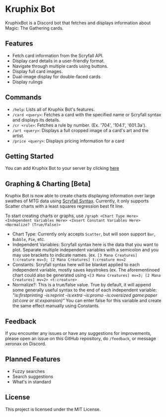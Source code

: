 # Kruphix Bot

KruphixBot is a Discord bot that fetches and displays information about Magic: The Gathering cards.

## Features

- Fetch card information from the Scryfall API.
- Display card details in a user-friendly format.
- Navigate through multiple cards using buttons.
- Display full card images.
- Dual-image display for double-faced cards
- Display rulings

## Commands

- `/help`: Lists all of Kruphix Bot's features.
- `/card <query>`: Fetches a card with the specified name or Scryfall syntax and displays its details.
- `/cr <rule>`: Fetches a rule by number. (Ex. '704', '104.1', '601.3a').
- `/art <query>`: Displays a full cropped image of a card's art and the artist.
- `/price <query>`: Displays pricing information for a card

## Getting Started

You can add Kruphix Bot to your server by clicking [here](https://discord.com/api/oauth2/authorize?client_id=1099066463236673626&permissions=277025778752&scope=applications.commands%20bot)

## Graphing & Charting [**Beta**]

Kruphix Bot is now able to create charts displaying information over large swathes of MTG data using [Scryfall Syntax](https://scryfall.com/docs/syntax). Currently, it only supports Scatter charts with a least squares regression best fit line.

To start creating charts or graphs, use `/graph <Chart Type Here> <Independent Variables Here> <Insert Constant Variables Here><Normalize? (True/False)>`

- Chart Type: Currently only accepts `Scatter`, but will soon support `Bar`, `Bubble`, `Pie`, etc.
- Independent Variables: Scryfall syntax here is the data that you want to plot. Separate multiple independent variables with a semicolon and you may use brackets to indicate names. (ex. `[3 Mana Creatures] t:creature mv=3; [2 Mana Creatures] t:creature mv=2`
- Constants: Scryfall syntax here will be blanket applied to each independent variable, mostly saves keystrokes (ex. The aforementinoed chart could also be generated using `<[3 Mana Creatures] mv=3; [2 Mana Creatures] mv=2> <t:creature>`
- Normalize?: This is a true/false value. True by default, it will append some generally useful syntax to the end of each independent variable: *"is:firstprinting -is:reprint -is:extra -is:promo -is:oversized game:paper (st:core or st:expansion)"* You can enter false for this variable and create the same effect manually using Constants.

## Feedback

If you encounter any issues or have any suggestions for improvements, please open an issue on this GitHub repository, do `/feedback`, or message xeronax on Discord.

## Planned Features

- Fuzzy searches
- Search suggestions
- What's in standard

## License

This project is licensed under the MIT License.

